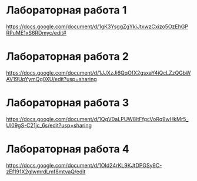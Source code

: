# Лабораторная работа 1
https://docs.google.com/document/d/1gK3YsggZgYkiJtxwzCxizo5OzEhGPRPuME1xS6RDmyc/edit#
# Лабораторная работа 2
https://docs.google.com/document/d/1JJXzJi6QqOfX2gsxaY4iQcLZzQGbWAV19UpYymQg0XU/edit?usp=sharing
# Лабораторная работа 3
https://docs.google.com/document/d/1QgV0aLPUW8ltFfgcVoRq9wHkMr5_Ul09gS-C21jc_6s/edit?usp=sharing
# Лабораторная работа 4
https://docs.google.com/document/d/1OId24rKL9KJtDPGSy9C-zEf191X2glwmrdLmf8mtvaQ/edit
